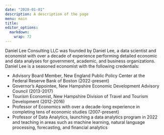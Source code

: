 ```yaml
---
date: "2020-01-01"
description: A description of the page
menu: main
title: 
editor_options: 
  markdown: 
    wrap: 72
---
```



Daniel Lee Consulting LLC was founded by Daniel Lee, a data scientist and economist with over a decade of experience performing detailed economic and data analyses for government, academic, and business organizations. Daniel Lee is a seasoned economist with the following credentials:

* Advisory Board Member, New England Public Policy Center at the Federal Reserve Bank of Boston (2022-present)
* Governor’s Appointee, New Hampshire Economic Development Advisory Council (2013-2017)
* Tourism Economist, New Hampshire Division of Travel and Tourism Development (2012-2016)
* Professor of Economics with over a decade-long experience in completing tens of economic studies (2007-present)
* Professor of Data Analytics, launching a data analytics program in 2022 and teaching in areas such as machine learning, natural language processing, forecasting, and financial analytics 
 
